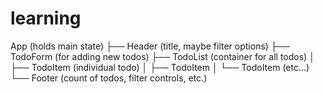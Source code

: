 # learning

App (holds main state)
├── Header (title, maybe filter options)
├── TodoForm (for adding new todos)
├── TodoList (container for all todos)
│ ├── TodoItem (individual todo)
│ ├── TodoItem
│ └── TodoItem (etc...)
└── Footer (count of todos, filter controls, etc.)
